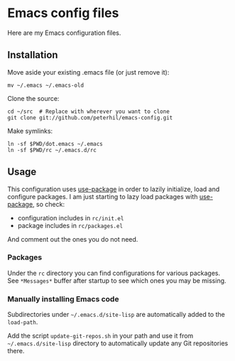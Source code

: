 # Emacs config files

Here are my Emacs configuration files.

## Installation

Move aside your existing .emacs file (or just remove it):

    mv ~/.emacs ~/.emacs-old

Clone the source:

    cd ~/src  # Replace with wherever you want to clone
    git clone git://github.com/peterhil/emacs-config.git

Make symlinks:

    ln -sf $PWD/dot.emacs ~/.emacs
    ln -sf $PWD/rc ~/.emacs.d/rc

## Usage

This configuration uses [use-package][] in order to lazily initialize, load and configure packages. I am just starting to lazy load packages with [use-package][], so check:

- configuration includes in `rc/init.el`
- package includes in `rc/packages.el`

And comment out the ones you do not need.

### Packages

Under the `rc` directory you can find configurations for various packages. See `*Messages*` buffer after startup to see which ones you may be missing.

### Manually installing Emacs code

Subdirectories under `~/.emacs.d/site-lisp` are automatically added to the `load-path`.

Add the script `update-git-repos.sh` in your path and use it from `~/.emacs.d/site-lisp` directory to automatically update any Git repositories there.

[use-package]: https://github.com/jwiegley/use-package
